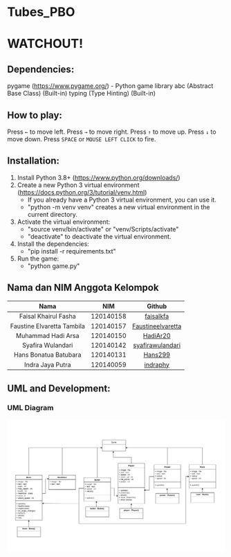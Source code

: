 # Tubes_PBO
# WATCHOUT!

## Dependencies:
pygame (https://www.pygame.org/) - Python game library
abc (Abstract Base Class) (Built-in)
typing (Type Hinting) (Built-in)

## How to play:
Press `←` to move left.
Press `→` to move right.
Press `↑` to move up.
Press `↓` to move down.
Press `SPACE` or `MOUSE LEFT CLICK` to fire.

## Installation:
1. Install Python 3.8+ (https://www.python.org/downloads/)
2. Create a new Python 3 virtual environment (https://docs.python.org/3/tutorial/venv.html)
    - If you already have a Python 3 virtual environment, you can use it.
    - "python -m venv venv" creates a new virtual environment in the current directory.
3. Activate the virtual environment:
    - "source venv/bin/activate" or "venv/Scripts/activate"
    - "deactivate" to deactivate the virtual environment.
4. Install the dependencies:
    - "pip install -r requirements.txt"
5. Run the game:
    - "python game.py"

## Nama dan NIM Anggota Kelompok
| Nama | NIM | Github |
| :---: | :---: | :---: |
| Faisal Khairul Fasha       | 120140158 | [faisalkfa](https://github.com/faisalkfa)                 |
| Faustine Elvaretta Tambila | 120140157 | [Faustineelvaretta](https://github.com/Faustineelvaretta) |
| Muhammad Hadi Arsa         | 120140150 | [HadiAr20](https://github.com/HadiAr20)                   |
| Syafira Wulandari          | 120140142 | [syafirawulandari](https://github.com/syafirawulandari)   |
| Hans Bonatua Batubara      | 120140131 | [Hans299](https://github.com/Hans299)                     |
| Indra Jaya Putra           | 120140059 | [indraphy](https://github.com/indraphy)                   |

## UML and Development:
<!-- Show UML.png from ./UML.png -->
### UML Diagram
<!-- Show UML.png from ./UML.png -->
![UML Diagram](./UML_Terbaru.png)
